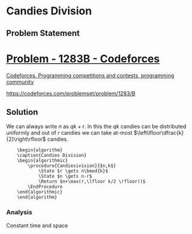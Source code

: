 # Candies Division
## Problem Statement
<div class="rich-link-card-container"><a class="rich-link-card" href="https://codeforces.com/problemset/problem/1283/B" target="_blank">
	<div class="rich-link-image-container">
		<div class="rich-link-image" style="background-image: url('./codeforces.png')">
	</div>
	</div>
	<div class="rich-link-card-text">
		<h1 class="rich-link-card-title">Problem - 1283B - Codeforces</h1>
		<p class="rich-link-card-description">
		Codeforces. Programming competitions and contests, programming community
		</p>
		<p class="rich-link-href">
		https://codeforces.com/problemset/problem/1283/B
		</p>
	</div>
</a></div>

## Solution
We can always write $n$ as $qk+r$. In this the $qk$ candies can be distributed uniformly and out of $r$ candies we can take at-most $\left\lfloor\dfrac{k}{2}\right\rfloor$ candies.
```pseudo
	\begin{algorithm}
	\caption{Candies Division}
	\begin{algorithmic}
		\procedure{Candiesivision}{$n,k$}
			\State $r \gets n\bmod{k}$
			\State $n \gets n-r$
			\Return $n+\max(r,\lfloor k/2 \rfloor))$
		\EndProcedure
	\end{algorithmic}
	\end{algorithm}
```
### Analysis
Constant time and space